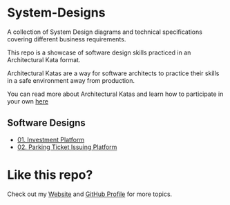 # System-Designs

A collection of System Design diagrams and technical specifications covering different business requirements. 

This repo is a showcase of software design skills practiced in an Architectural Kata format.

Architectural Katas are a way for software architects to practice their skills in a safe environment away from production.

You can read more about Architectural Katas and learn how to participate in your own [here](http://www.architecturalkatas.com/index.html)

## Software Designs

- [01. Investment Platform](https://github.com/DarrylBayliss/System-Designs/blob/main/01.%20Investment%20Platform/Technical%20Specification.md)
- [02. Parking Ticket Issuing Platform](https://github.com/DarrylBayliss/System-Designs/blob/main/02.%20Parking%20Ticket%20Issuing%20Platform/Technical%20Specification.md)

# Like this repo?

Check out my [Website](https://www.darrylbayliss.net/) and [GitHub Profile](https://github.com/DarrylBayliss) for more topics.
